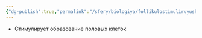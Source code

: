 ```yaml
---
{"dg-publish":true,"permalink":"/sfery/biologiya/follikulostimuliruyushhij-gormon-fsg/","tags":["Анатомия"]}
---
```


- Стимулирует образование половых клеток